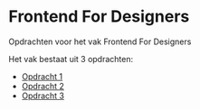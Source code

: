 # Frontend For Designers
Opdrachten voor het vak Frontend For Designers

Het vak bestaat uit 3 opdrachten:

- [Opdracht 1](https://github.com/Mohammed1967/Frontend-For-Designers/tree/master/Opdracht1/Versie1/FFD_Opdracht1_Versie%231)
- [Opdracht 2](https://github.com/Mohammed1967/Frontend-For-Designers/tree/master/Opdracht2)
- [Opdracht 3](https://github.com/Mohammed1967/Frontend-For-Designers/tree/master/Opdracht3)

